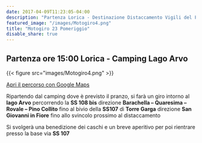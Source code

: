 ```yaml
---
date: 2017-04-09T11:23:05-04:00
description: "Partenza Lorica - Destinazione Distaccamento Vigili del Fuoco San Giovanni in Fiore"
featured_image: "/images/Motogiro4.png"
title: "Motogiro 23 Pomeriggio"
disable_share: true
---
```


## Partenza ore 15:00 Lorica - Camping Lago Arvo 
{{< figure src="images/Motogiro4.png" >}}

[Apri il percorso con Google Maps](https://goo.gl/maps/3jzqQbQK83qmQSrn9)

Ripartendo dal camping dove è previsto il pranzo, si farà un giro intorno al **lago Arvo** percorrendo la **SS 108 bis** direzione **Barachella – Quaresima – Rovale – Pino Collito** fino al bivio
della **SS107** di **Torre Garga** direzione **San Giovanni in Fiore** fino allo svincolo prossimo al distaccamento

 Si svolgerà una benedizione dei caschi e un breve aperitivo per poi rientrare presso la base via **SS 107**

